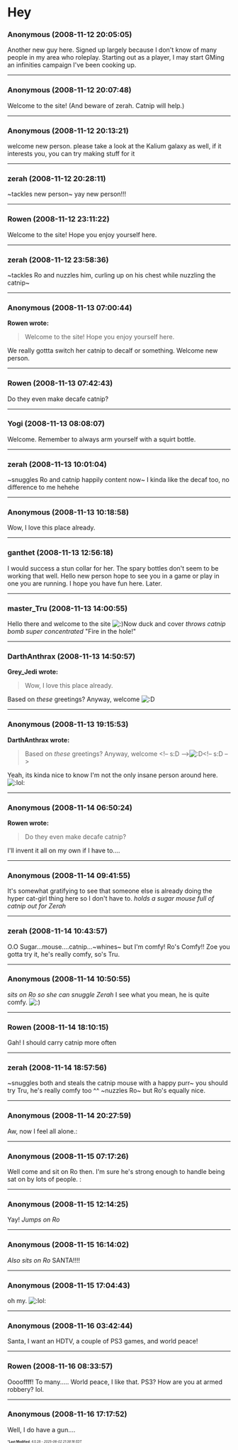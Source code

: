 # Hey

### **Anonymous** (2008-11-12 20:05:05)

Another new guy here. Signed up largely because I don't know of many people in my area who roleplay. Starting out as a player, I may start GMing an infinities campaign I've been cooking up.

---

### **Anonymous** (2008-11-12 20:07:48)

Welcome to the site!
(And beware of zerah. Catnip will help.)

---

### **Anonymous** (2008-11-12 20:13:21)

welcome new person.
please take a look at the Kalium galaxy as well, if it interests you, you can try making stuff for it

---

### **zerah** (2008-11-12 20:28:11)

~tackles new person~ yay new person!!!

---

### **Rowen** (2008-11-12 23:11:22)

Welcome to the site! Hope you enjoy yourself here.

---

### **zerah** (2008-11-12 23:58:36)

~tackles Ro and nuzzles him, curling up on his chest while nuzzling the catnip~

---

### **Anonymous** (2008-11-13 07:00:44)

**Rowen wrote:**
> Welcome to the site! Hope you enjoy yourself here.

We really gottta switch her catnip to decalf or something.
Welcome new person.

---

### **Rowen** (2008-11-13 07:42:43)

Do they even make decafe catnip?

---

### **Yogi** (2008-11-13 08:08:07)

Welcome.
Remember to always arm yourself with a squirt bottle.

---

### **zerah** (2008-11-13 10:01:04)

~snuggles Ro and catnip happily content now~ I kinda like the decaf too, no difference to me hehehe

---

### **Anonymous** (2008-11-13 10:18:58)

Wow, I love this place already.

---

### **ganthet** (2008-11-13 12:56:18)

I would success a stun collar for her. The spary bottles don't seem to be working that well. Hello new person hope to see you in a game or play in one you are running. I hope you have fun here. Later.

---

### **master_Tru** (2008-11-13 14:00:55)

Hello there and welcome to the site <!-- s:) -->![:)](https://i.ibb.co/8LPNcWCM/icon-e-smile.gif)<!-- s:) -->Now duck and cover *throws catnip bomb super concentrated* "Fire in the hole!"

---

### **DarthAnthrax** (2008-11-13 14:50:57)

**Grey_Jedi wrote:**
> Wow, I love this place already.

Based on *these* greetings?
Anyway, welcome <!-- s:D -->![:D](https://i.ibb.co/MDcFvFDD/icon-e-biggrin.gif)<!-- s:D -->

---

### **Anonymous** (2008-11-13 19:15:53)

**DarthAnthrax wrote:**
> Based on *these* greetings?
> Anyway, welcome &lt;!&ndash; s:D &ndash;&gt;![:D](https://i.ibb.co/MDcFvFDD/icon-e-biggrin.gif)&lt;!&ndash; s:D &ndash;&gt;

Yeah, its kinda nice to know I'm not the only insane person around here. <!-- s:lol: -->![:lol:](https://i.ibb.co/4wBjw6T4/icon-lol.gif)<!-- s:lol: -->

---

### **Anonymous** (2008-11-14 06:50:24)

**Rowen wrote:**
> Do they even make decafe catnip?

I'll invent it all on my own if I have to....

---

### **Anonymous** (2008-11-14 09:41:55)

It's somewhat gratifying to see that someone else is already doing the hyper cat-girl thing here so I don't have to.
*holds a sugar mouse full of catnip out for Zerah*

---

### **zerah** (2008-11-14 10:43:57)

O.O Sugar...mouse....catnip...~whines~ but I'm comfy! Ro's Comfy!! Zoe you gotta try it, he's really comfy, so's Tru.

---

### **Anonymous** (2008-11-14 10:50:55)

*sits on Ro so she can snuggle Zerah*
I see what you mean, he is quite comfy. <!-- s:) -->![:)](https://i.ibb.co/8LPNcWCM/icon-e-smile.gif)<!-- s:) -->

---

### **Rowen** (2008-11-14 18:10:15)

Gah! I should carry catnip more often

---

### **zerah** (2008-11-14 18:57:56)

~snuggles both and steals the catnip mouse with a happy purr~ you should try Tru, he's really comfy too ^^ ~nuzzles Ro~ but Ro's equally nice.

---

### **Anonymous** (2008-11-14 20:27:59)

Aw, now I feel all alone.:

---

### **Anonymous** (2008-11-15 07:17:26)

Well come and sit on Ro then. I'm sure he's strong enough to handle being sat on by lots of people. :

---

### **Anonymous** (2008-11-15 12:14:25)

Yay! *Jumps on Ro*

---

### **Anonymous** (2008-11-15 16:14:02)

*Also sits on Ro* SANTA!!!!

---

### **Anonymous** (2008-11-15 17:04:43)

oh my. <!-- s:lol: -->![:lol:](https://i.ibb.co/4wBjw6T4/icon-lol.gif)<!-- s:lol: -->

---

### **Anonymous** (2008-11-16 03:42:44)

Santa, I want an HDTV, a couple of PS3 games, and world peace!

---

### **Rowen** (2008-11-16 08:33:57)

Ooooffff! To many..... World peace, I like that. PS3? How are you at armed robbery? lol.

---

### **Anonymous** (2008-11-16 17:17:52)

Well, I do have a gun....



<span style="font-size: 0.5em;">***Last Modified**: 4.0.28 - *2025-06-02 21:38:16 EDT*</span>